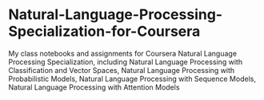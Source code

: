# Natural-Language-Processing-Specialization-for-Coursera
My class notebooks and assignments for Coursera Natural Language Processing Specialization, including Natural Language Processing with Classification and Vector Spaces, Natural Language Processing with Probabilistic Models, Natural Language Processing with Sequence Models, Natural Language Processing with Attention Models
